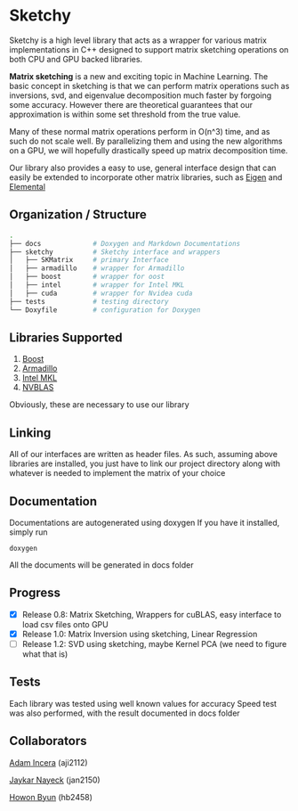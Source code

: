 # Sketchy

Sketchy is a high level library that acts as a wrapper for various
matrix implementations in C++ designed to support matrix sketching operations
on both CPU and GPU backed libraries.

**Matrix sketching** is a new and exciting topic in Machine Learning. The basic concept in sketching is that we can perform matrix operations such as inversions, svd, and eigenvalue decomposition much faster by forgoing some accuracy. However there are theoretical guarantees that our approximation is within some set threshold from the true value.

Many of these normal matrix operations perform in O(n^3) time, and as such do not scale well. By parallelizing them and using the new algorithms on a GPU, we will hopefully drastically speed up matrix decomposition time. 

Our library also provides a easy to use, general interface design that
can easily be extended to incorporate other matrix libraries, such as
[Eigen](http://eigen.tuxfamily.org/index.php?title=Main_Page) and [Elemental](http://libelemental.org/)

## Organization / Structure
```bash
.
├── docs             # Doxygen and Markdown Documentations
├── sketchy          # Sketchy interface and wrappers
│   ├── SKMatrix     # primary Interface
│   ├── armadillo    # wrapper for Armadillo
│   ├── boost        # wrapper for oost
│   ├── intel        # wrapper for Intel MKL 
│   ├── cuda         # wrapper for Nvidea cuda
├── tests            # testing directory
└── Doxyfile         # configuration for Doxygen
```

## Libraries Supported
1. [Boost](http://www.boost.org/doc/libs/1_60_0/libs/numeric/ublas/doc/)
2. [Armadillo](http://arma.sourceforge.net/docs.html)
3. [Intel MKL](https://software.intel.com/en-us/intel-mkl)
4. [NVBLAS](http://docs.nvidia.com/cuda/nvblas/)

Obviously, these are necessary to use our library

## Linking
All of our interfaces are written as header files. As such, assuming
above libraries are installed, you just have to link our project directory 
along with whatever is needed to implement the matrix of your choice

## Documentation
Documentations are autogenerated using doxygen
If you have it installed, simply run 
```
doxygen
```
All the documents will be generated in docs folder

## Progress
- [x] Release 0.8: Matrix Sketching, Wrappers for cuBLAS, easy interface to load csv files onto GPU
- [x] Release 1.0: Matrix Inversion using sketching, Linear Regression
- [ ] Release 1.2: SVD using sketching, maybe Kernel PCA (we need to figure what that is)

## Tests
Each library was tested using well known values for accuracy
Speed test was also performed, with the result documented
in docs folder

## Collaborators
[Adam Incera](https://github.com/adamincera) (aji2112) </br>

[Jaykar Nayeck](https://github.com/jaykar/) (jan2150) </br>

[Howon Byun](https://github.com/Howon/) (hb2458) </br>
